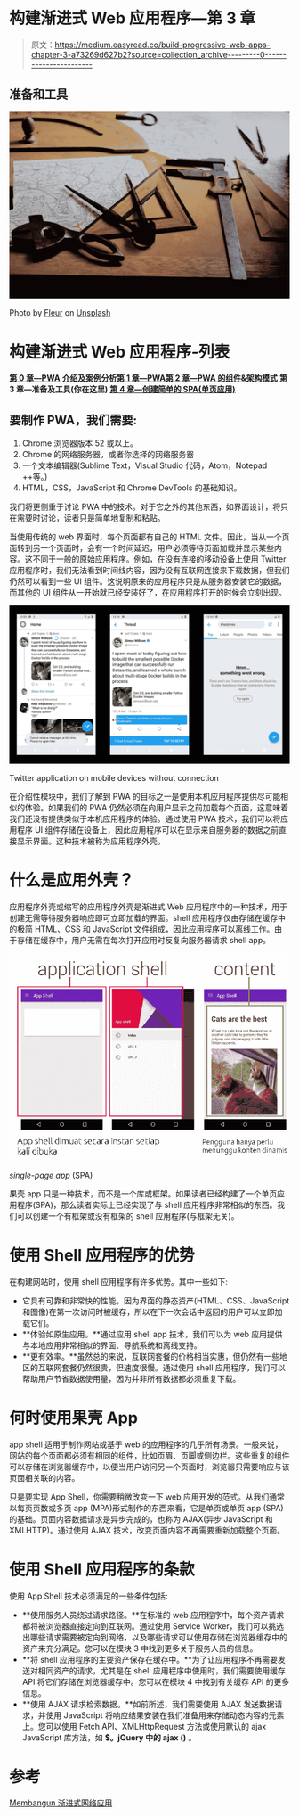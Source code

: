 # 构建渐进式 Web 应用程序—第 3 章

> 原文：<https://medium.easyread.co/build-progressive-web-apps-chapter-3-a73269d627b2?source=collection_archive---------0----------------------->

## 准备和工具

![](img/8134532384dcd7f520a33914c6a5085c.png)

Photo by [Fleur](https://unsplash.com/@yer_a_wizard?utm_source=medium&utm_medium=referral) on [Unsplash](https://unsplash.com?utm_source=medium&utm_medium=referral)

# 构建渐进式 Web 应用程序-列表

[**第 0 章—PWA**](https://medium.com/easyread/build-progressive-web-apps-6248a7152730)
[**介绍及案例分析第 1 章—PWA**](https://medium.com/easyread/build-progressive-web-apps-chapter-1-d3d2b449ab42)[**第 2 章—PWA 的组件&架构模式**](https://medium.com/easyread/build-progressive-web-apps-chapter-2-pwa-components-428295c2d524) **第 3 章—准备及工具(你在这里)** [**第 4 章—创建简单的 SPA(单页应用)**](https://medium.com/easyread/build-progressive-web-apps-chapter-4-b85ef6e6d465)

## 要制作 PWA，我们需要:

1.  Chrome 浏览器版本 52 或以上。
2.  Chrome 的网络服务器，或者你选择的网络服务器
3.  一个文本编辑器(Sublime Text，Visual Studio 代码，Atom，Notepad ++等。)
4.  HTML，CSS，JavaScript 和 Chrome DevTools 的基础知识。

我们将更侧重于讨论 PWA 中的技术。对于它之外的其他东西，如界面设计，将只在需要时讨论，读者只是简单地复制和粘贴。

当使用传统的 web 界面时，每个页面都有自己的 HTML 文件。因此，当从一个页面转到另一个页面时，会有一个时间延迟，用户必须等待页面加载并显示某些内容。这不同于一般的原始应用程序。例如，在没有连接的移动设备上使用 Twitter 应用程序时，我们无法看到时间线内容，因为没有互联网连接来下载数据，但我们仍然可以看到一些 UI 组件。这说明原来的应用程序只是从服务器安装它的数据，而其他的 UI 组件从一开始就已经安装好了，在应用程序打开的时候会立刻出现。

![](img/85f776612cd92272abb08b3d92365e13.png)

Twitter application on mobile devices without connection

在介绍性模块中，我们了解到 PWA 的目标之一是使用本机应用程序提供尽可能相似的体验。如果我们的 PWA 仍然必须在向用户显示之前加载每个页面，这意味着我们还没有提供类似于本机应用程序的体验。通过使用 PWA 技术，我们可以将应用程序 UI 组件存储在设备上，因此应用程序可以在显示来自服务器的数据之前直接显示界面。这种技术被称为应用程序外壳。

# 什么是应用外壳？

应用程序外壳或缩写的应用程序外壳是渐进式 Web 应用程序中的一种技术，用于创建无需等待服务器响应即可立即加载的界面。shell 应用程序仅由存储在缓存中的极简 HTML、CSS 和 JavaScript 文件组成，因此应用程序可以离线工作。由于存储在缓存中，用户无需在每次打开应用时反复向服务器请求 shell app。

![](img/1db92be0ee0d90659159434c6ebd0da1.png)

*single-page app* (SPA)

果壳 app 只是一种技术，而不是一个库或框架。如果读者已经构建了一个单页应用程序(SPA)，那么读者实际上已经实现了与 shell 应用程序非常相似的东西。我们可以创建一个有框架或没有框架的 shell 应用程序(与框架无关)。

# 使用 Shell 应用程序的优势

在构建网站时，使用 shell 应用程序有许多优势。其中一些如下:

*   它具有可靠和非常快的性能。因为界面的静态资产(HTML、CSS、JavaScript 和图像)在第一次访问时被缓存，所以在下一次会话中返回的用户可以立即加载它们。
*   **体验如原生应用。**通过应用 shell app 技术，我们可以为 web 应用提供与本地应用非常相似的界面、导航系统和离线支持。
*   **更有效率。**虽然总的来说，互联网套餐的价格相当实惠，但仍然有一些地区的互联网套餐仍然很贵，但速度很慢。通过使用 shell 应用程序，我们可以帮助用户节省数据使用量，因为并非所有数据都必须重复下载。

# **何时使用果壳 App**

app shell 适用于制作网站或基于 web 的应用程序的几乎所有场景。一般来说，网站的每个页面都必须有相同的组件，比如页眉、页脚或侧边栏。这些重复的组件可以存储在浏览器缓存中，以便当用户访问另一个页面时，浏览器只需要响应与该页面相关联的内容。

只是要实现 App Shell，你需要稍微改变一下 web 应用开发的范式。从我们通常以每页页数或多页 app (MPA)形式制作的东西来看，它是单页或单页 app (SPA)的基础。页面内容数据请求是异步完成的，也称为 AJAX(异步 JavaScript 和 XMLHTTP)。通过使用 AJAX 技术，改变页面内容不再需要重新加载整个页面。

# 使用 Shell 应用程序的条款

使用 App Shell 技术必须满足的一些条件包括:

*   **使用服务人员绕过请求路径。**在标准的 web 应用程序中，每个资产请求都将被浏览器直接定向到互联网。通过使用 Service Worker，我们可以挑选出哪些请求需要被定向到网络，以及哪些请求可以使用存储在浏览器缓存中的资产来充分满足。您可以在模块 3 中找到更多关于服务人员的信息。
*   **将 shell 应用程序的主要资产保存在缓存中。**为了让应用程序不再需要发送对相同资产的请求，尤其是在 shell 应用程序中使用时，我们需要使用缓存 API 将它们存储在浏览器缓存中。您可以在模块 4 中找到有关缓存 API 的更多信息。
*   **使用 AJAX 请求检索数据。**如前所述，我们需要使用 AJAX 发送数据请求，并使用 JavaScript 将响应结果安装在我们准备用来存储动态内容的元素上。您可以使用 Fetch API、XMLHttpRequest 方法或使用默认的 ajax JavaScript 库方法，如 **$。jQuery 中的 ajax ()** 。

# 参考

[Membangun 渐进式网络应用](https://www.dicoding.com/academies/74)